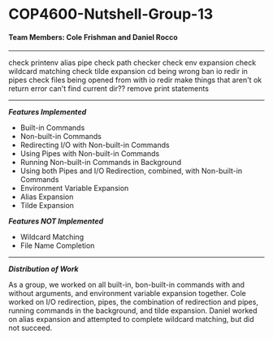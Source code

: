 # COP4600-Nutshell-Group-13

#### Team Members: Cole Frishman and Daniel Rocco

---

check printenv alias pipe
check path checker
check env expansion
check wildcard matching
check tilde expansion
cd being wrong
ban io redir in pipes
check files being opened from with io redir
make things that aren't ok return error
can't find current dir??
remove print statements

---

***Features Implemented***

- Built-in Commands
- Non-built-in Commands
- Redirecting I/O with Non-built-in Commands
- Using Pipes with Non-built-in Commands
- Running Non-built-in Commands in Background
- Using both Pipes and I/O Redirection, combined, with Non-built-in Commands
- Environment Variable Expansion
- Alias Expansion
- Tilde Expansion

***Features NOT Implemented***

- Wildcard Matching
- File Name Completion

***

***Distribution of Work***

As a group, we worked on all built-in, bon-built-in commands with and without arguments, and environment variable expansion together. Cole worked on I/O redirection, pipes, the combination of redirection and pipes, running commands in the background, and tilde expansion. Daniel worked on alias expansion and attempted to complete wildcard matching, but did not succeed.

